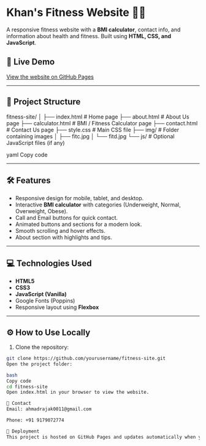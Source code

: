 # Khan's Fitness Website 🏋️‍♂️

A responsive fitness website with a **BMI calculator**, contact info, and information about health and fitness. Built using **HTML, CSS, and JavaScript**.

## 🔗 Live Demo

[View the website on GitHub Pages](https://00raja11.github.io/Fitness-site/)

---

## 📂 Project Structure

fitness-site/
│
├── index.html # Home page
├── about.html # About Us page
├── calculator.html # BMI / Fitness Calculator page
├── contact.html # Contact Us page
├── style.css # Main CSS file
├── img/ # Folder containing images
│ ├── fitc.jpg
│ └── fitd.jpg
└── js/ # Optional JavaScript files (if any)

yaml
Copy code

---

## 🛠 Features

- Responsive design for mobile, tablet, and desktop.
- Interactive **BMI calculator** with categories (Underweight, Normal, Overweight, Obese).
- Call and Email buttons for quick contact.
- Animated buttons and sections for a modern look.
- Smooth scrolling and hover effects.
- About section with highlights and tips.

---

## 💻 Technologies Used

- **HTML5**
- **CSS3**
- **JavaScript (Vanilla)**
- Google Fonts (Poppins)
- Responsive layout using **Flexbox**

---

## ⚙️ How to Use Locally

1. Clone the repository:

```bash
git clone https://github.com/yourusername/fitness-site.git
Open the project folder:

bash
Copy code
cd fitness-site
Open index.html in your browser to view the website.

📧 Contact
Email: ahmadrajak0011@gmail.com

Phone: +91 9179072774

🚀 Deployment
This project is hosted on GitHub Pages and updates automatically when you push new commits to the main branch.
